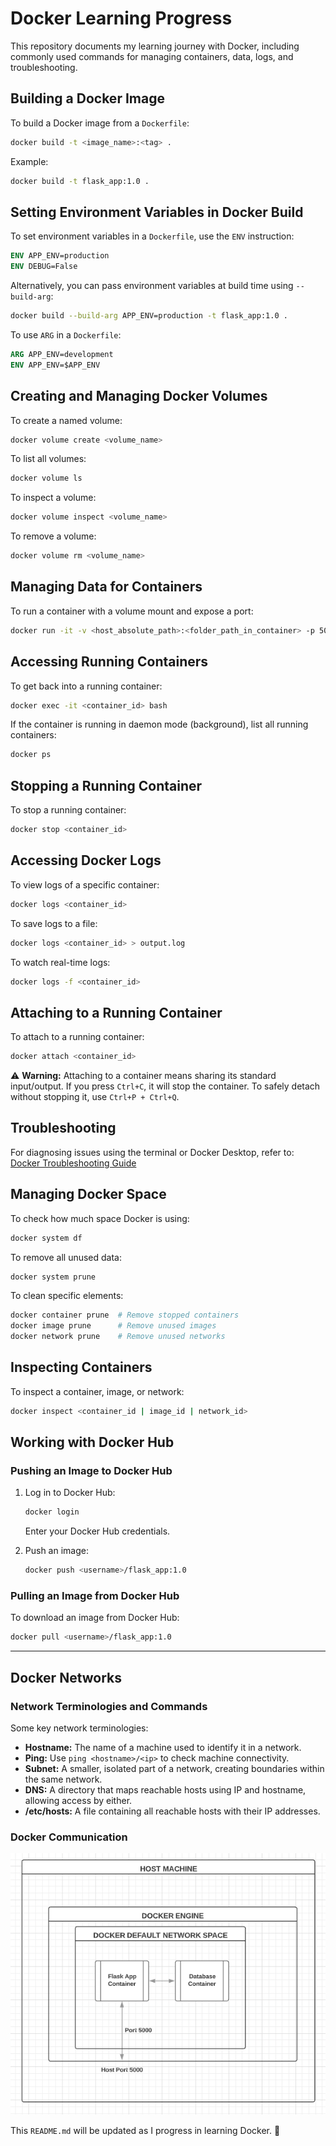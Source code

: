 # Docker Learning Progress

This repository documents my learning journey with Docker, including commonly used commands for managing containers, data, logs, and troubleshooting.

## Building a Docker Image
To build a Docker image from a `Dockerfile`:
```sh
docker build -t <image_name>:<tag> .
```
Example:
```sh
docker build -t flask_app:1.0 .
```

## Setting Environment Variables in Docker Build
To set environment variables in a `Dockerfile`, use the `ENV` instruction:
```dockerfile
ENV APP_ENV=production
ENV DEBUG=False
```
Alternatively, you can pass environment variables at build time using `--build-arg`:
```sh
docker build --build-arg APP_ENV=production -t flask_app:1.0 .
```
To use `ARG` in a `Dockerfile`:
```dockerfile
ARG APP_ENV=development
ENV APP_ENV=$APP_ENV
```

## Creating and Managing Docker Volumes
To create a named volume:
```sh
docker volume create <volume_name>
```
To list all volumes:
```sh
docker volume ls
```
To inspect a volume:
```sh
docker volume inspect <volume_name>
```
To remove a volume:
```sh
docker volume rm <volume_name>
```

## Managing Data for Containers
To run a container with a volume mount and expose a port:
```sh
docker run -it -v <host_absolute_path>:<folder_path_in_container> -p 5000:5000 flask_app:1.0
```

## Accessing Running Containers
To get back into a running container:
```sh
docker exec -it <container_id> bash
```
If the container is running in daemon mode (background), list all running containers:
```sh
docker ps
```

## Stopping a Running Container
To stop a running container:
```sh
docker stop <container_id>
```

## Accessing Docker Logs
To view logs of a specific container:
```sh
docker logs <container_id>
```
To save logs to a file:
```sh
docker logs <container_id> > output.log
```
To watch real-time logs:
```sh
docker logs -f <container_id>
```

## Attaching to a Running Container
To attach to a running container:
```sh
docker attach <container_id>
```
⚠ **Warning:** Attaching to a container means sharing its standard input/output. If you press `Ctrl+C`, it will stop the container. To safely detach without stopping it, use `Ctrl+P + Ctrl+Q`.

## Troubleshooting
For diagnosing issues using the terminal or Docker Desktop, refer to:
[Docker Troubleshooting Guide](https://docs.docker.com/desktop/troubleshoot-and-support/troubleshoot/)

## Managing Docker Space
To check how much space Docker is using:
```sh
docker system df
```
To remove all unused data:
```sh
docker system prune
```
To clean specific elements:
```sh
docker container prune  # Remove stopped containers
docker image prune      # Remove unused images
docker network prune    # Remove unused networks
```

## Inspecting Containers
To inspect a container, image, or network:
```sh
docker inspect <container_id | image_id | network_id>
```

## Working with Docker Hub
### Pushing an Image to Docker Hub
1. Log in to Docker Hub:
   ```sh
   docker login
   ```
   Enter your Docker Hub credentials.

2. Push an image:
   ```sh
   docker push <username>/flask_app:1.0
   ```

### Pulling an Image from Docker Hub
To download an image from Docker Hub:
```sh
docker pull <username>/flask_app:1.0
```

---



## Docker Networks
### Network Terminologies and Commands
Some key network terminologies:
- **Hostname:** The name of a machine used to identify it in a network.
- **Ping:** Use `ping <hostname>/<ip>` to check machine connectivity.
- **Subnet:** A smaller, isolated part of a network, creating boundaries within the same network.
- **DNS:** A directory that maps reachable hosts using IP and hostname, allowing access by either.
- **/etc/hosts:** A file containing all reachable hosts with their IP addresses.

### Docker Communication
![Docker Communication](./docker_communication.png)



This `README.md` will be updated as I progress in learning Docker. 🚀
